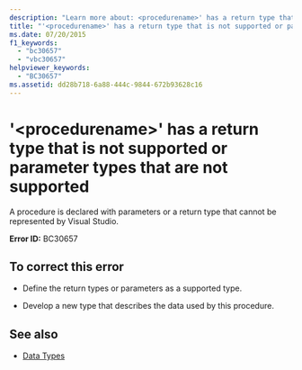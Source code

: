 ```yaml
---
description: "Learn more about: <procedurename>' has a return type that is not supported or parameter types that are not supported"
title: "'<procedurename>' has a return type that is not supported or parameter types that are not supported"
ms.date: 07/20/2015
f1_keywords: 
  - "bc30657"
  - "vbc30657"
helpviewer_keywords: 
  - "BC30657"
ms.assetid: dd28b718-6a88-444c-9844-672b93628c16
---
```

# '\<procedurename>' has a return type that is not supported or parameter types that are not supported

A procedure is declared with parameters or a return type that cannot be represented by Visual Studio.  
  
 **Error ID:** BC30657  
  
## To correct this error  
  
- Define the return types or parameters as a supported type.  
  
- Develop a new type that describes the data used by this procedure.  
  
## See also

- [Data Types](../language-reference/data-types/index.md)
